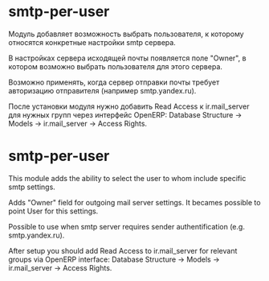 smtp-per-user
=============
Модуль добавляет возможность выбрать пользователя, к которому
относятся конкретные настройки smtp сервера.

В настройках сервера исходящей почты появляется поле "Owner", в котором
возможно выбрать пользователя для этого сервера.

Возможно применять, когда сервер отправки почты требует авторизацию
отправителя (например smtp.yandex.ru).

После установки модуля нужно добавить Read Access к ir.mail_server
для нужных групп через интерфейс OpenERP:
Database Structure -> Models -> ir.mail_server -> Access Rights.

smtp-per-user
=============
This module adds the ability to select the user to whom include
specific smtp settings.

Adds "Owner" field for outgoing mail server settings. It becames
possible to point User for this settings.

Possible to use when smtp server requires
sender authentification (e.g. smtp.yandex.ru).

After setup you should add Read Access to ir.mail_server for relevant
groups via OpenERP interface:
Database Structure -> Models -> ir.mail_server -> Access Rights.
